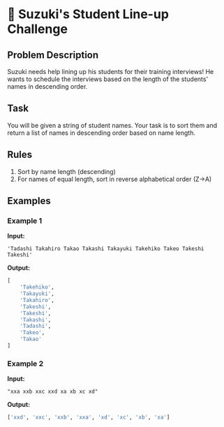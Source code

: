 # 🥋 Suzuki's Student Line-up Challenge

## Problem Description
Suzuki needs help lining up his students for their training interviews! He wants to schedule the interviews based on the length of the students' names in descending order.

## Task
You will be given a string of student names. Your task is to sort them and return a list of names in descending order based on name length.

## Rules
1. Sort by name length (descending)
2. For names of equal length, sort in reverse alphabetical order (Z→A)

## Examples

### Example 1
**Input:**
```
'Tadashi Takahiro Takao Takashi Takayuki Takehiko Takeo Takeshi Takeshi'
```

**Output:**
```python
[
    'Takehiko',
    'Takayuki',
    'Takahiro',
    'Takeshi',
    'Takeshi',
    'Takashi',
    'Tadashi',
    'Takeo',
    'Takao'
]
```

### Example 2
**Input:**
```
"xxa xxb xxc xxd xa xb xc xd"
```

**Output:**
```python
['xxd', 'xxc', 'xxb', 'xxa', 'xd', 'xc', 'xb', 'xa']